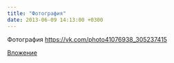 ```yaml
---
title: "Фотография"
date: 2013-06-09 14:13:00 +0300
---
```


Фотография
https://vk.com/photo41076938_305237415

[Вложение](https://vk.com/photo41076938_305237415)
